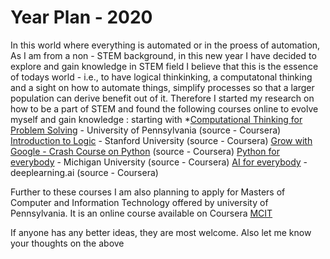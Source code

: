 # Year Plan - 2020
In this world where everything is automated or in the proess of automation, As I am from a non - STEM background, in this new year I have decided to explore and gain knowledge in STEM field
I believe that this is the essence of todays world - i.e., to have logical thinkinking, a computatonal thinking and a sight on how to automate things, simplify processes so that a larger population can derive benefit out of it.
Therefore I started my research on how to be a part of STEM and found the following courses online to evolve myself and gain knowledge :
starting with 
  *[Computational Thinking for Problem Solving](https://www.coursera.org/learn/computational-thinking-problem-solving/) - University of Pennsylvania (source - Coursera) 
[Introduction to Logic](https://www.coursera.org/learn/logic-introduction?=) - Stanford University (source - Coursera)
[Grow with Google - Crash Course on Python](https://www.coursera.org/learn/python-crash-course/) (source - Coursera)
[Python for everybody](https://www.coursera.org/specializations/python?=) - Michigan University (source - Coursera)
[AI for everybody](https://www.coursera.org/learn/ai-for-everyone?) - deeplearning.ai (source - Coursera)

Further to these courses I am also planning to apply for Masters of Computer and Information Technology offered by university of Pennsylvania. It is an online course available on Coursera [MCIT]( https://www.coursera.org/degrees/mcit-penn)

If anyone has any better ideas, they are most welcome. Also let me know your thoughts on the above
